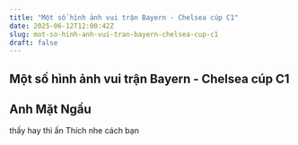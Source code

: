 ```yaml
---
title: "Một số hình ảnh vui trận Bayern - Chelsea cúp C1"
date: 2025-06-12T12:00:42Z
slug: mot-so-hinh-anh-vui-tran-bayern-chelsea-cup-c1
draft: false
---
```


## Một số hình ảnh vui trận Bayern - Chelsea cúp C1

## Anh Mặt Ngầu

thấy hay thì ấn Thích nhe cách bạn
